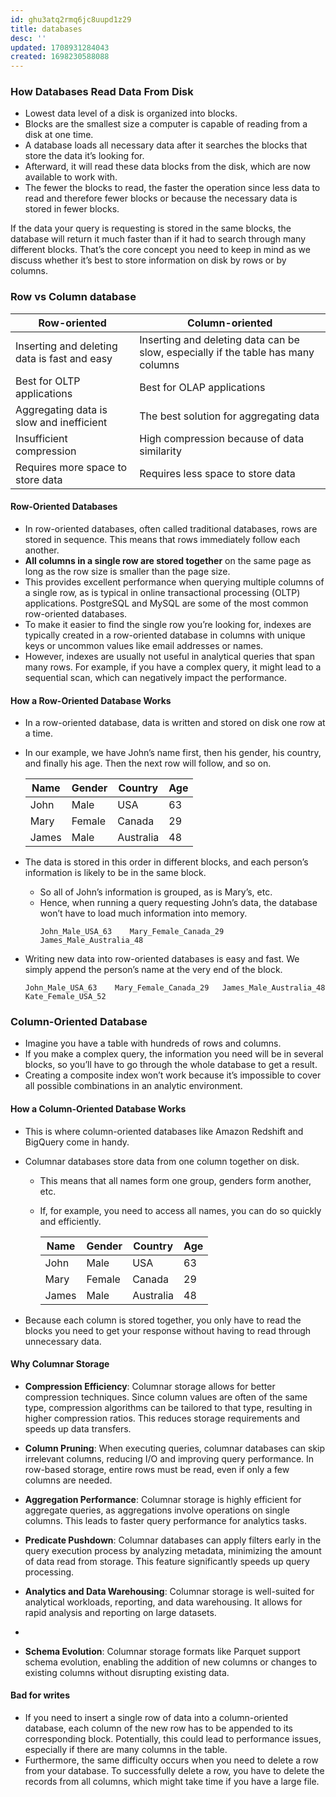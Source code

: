 ```yaml
---
id: ghu3atq2rmq6jc8uupd1z29
title: databases
desc: ''
updated: 1708931284043
created: 1698230588088
---
```


### How Databases Read Data From Disk

-   Lowest data level of a disk is organized into blocks.
-   Blocks are the smallest size a computer is capable of reading from a disk at one time.
-   A database loads all necessary data after it searches the blocks that store the data it’s looking for.
-   Afterward, it will read these data blocks from the disk, which are now available to work with.
-   The fewer the blocks to read, the faster the operation since less data to read and therefore fewer blocks or because the necessary data is stored in fewer blocks.

If the data your query is requesting is stored in the same blocks, the database will return it much faster than if it had to search through many different blocks. That’s the core concept you need to keep in mind as we discuss whether it’s best to store information on disk by rows or by columns.

### Row vs Column database

| Row-oriented                                 | Column-oriented                                         |
| -------------------------------------------- | --------------------------------------------------------| 
| Inserting and deleting data is fast and easy | Inserting and deleting data can be slow, especially if the table has many columns |
| Best for OLTP applications                   | Best for OLAP applications                              |
| Aggregating data is slow and inefficient     | The best solution for aggregating data                  |
| Insufficient compression                     | High compression because of data similarity             |
| Requires more space to store data            | Requires less space to store data                       |

#### Row-Oriented Databases

-   In row-oriented databases, often called traditional databases, rows are stored in sequence. This means that rows immediately follow each another.
-   **All columns in a single row are stored together** on the same page as long as the row size is smaller than the page size.
-   This provides excellent performance when querying multiple columns of a single row, as is typical in online transactional processing (OLTP) applications. PostgreSQL and MySQL are some of the most common row-oriented databases.
-   To make it easier to find the single row you’re looking for, indexes are typically created in a row-oriented database in columns with unique keys or uncommon values like email addresses or names.
-   However, indexes are usually not useful in analytical queries that span many rows. For example, if you have a complex query, it might lead to a sequential scan, which can negatively impact the performance.

#### How a Row-Oriented Database Works

-   In a row-oriented database, data is written and stored on disk one row at a time.
-   In our example, we have John’s name first, then his gender, his country, and finally his age. Then the next row will follow, and so on.

    | Name  | Gender | Country   | Age |
    | ----- | ------ | --------- | --- |
    | John  | Male   | USA       | 63  |
    | Mary  | Female | Canada    | 29  |
    | James | Male   | Australia | 48  |

-   The data is stored in this order in different blocks, and each person’s information is likely to be in the same block.

    -   So all of John’s information is grouped, as is Mary’s, etc.
    -   Hence, when running a query requesting John’s data, the database won’t have to load much information into memory.
        ```raw
        John_Male_USA_63	Mary_Female_Canada_29	James_Male_Australia_48
        ```

-   Writing new data into row-oriented databases is easy and fast. We simply append the person’s name at the very end of the block.
    ```raw
    John_Male_USA_63	Mary_Female_Canada_29	James_Male_Australia_48	Kate_Female_USA_52
    ```

### Column-Oriented Database

-   Imagine you have a table with hundreds of rows and columns.
-   If you make a complex query, the information you need will be in several blocks, so you’ll have to go through the whole database to get a result.
-   Creating a composite index won’t work because it’s impossible to cover all possible combinations in an analytic environment.

#### How a Column-Oriented Database Works

-   This is where column-oriented databases like Amazon Redshift and BigQuery come in handy.
-   Columnar databases store data from one column together on disk.

    -   This means that all names form one group, genders form another, etc.
    -   If, for example, you need to access all names, you can do so quickly and efficiently.

        | Name  | Gender | Country   | Age |
        | ----- | ------ | --------- | --- |
        | John  | Male   | USA       | 63  |
        | Mary  | Female | Canada    | 29  |
        | James | Male   | Australia | 48  |

-   Because each column is stored together, you only have to read the blocks you need to get your response without having to read through unnecessary data.

#### Why Columnar Storage

-   **Compression Efficiency**: Columnar storage allows for better compression techniques. Since column values are often of the same type, compression algorithms can be tailored to that type, resulting in higher compression ratios. This reduces storage requirements and speeds up data transfers.
-   **Column Pruning**: When executing queries, columnar databases can skip irrelevant columns, reducing I/O and improving query performance. In row-based storage, entire rows must be read, even if only a few columns are needed.
-   **Aggregation Performance**: Columnar storage is highly efficient for aggregate queries, as aggregations involve operations on single columns. This leads to faster query performance for analytics tasks.
-   **Predicate Pushdown**: Columnar databases can apply filters early in the query execution process by analyzing metadata, minimizing the amount of data read from storage. This feature significantly speeds up query processing.
-   **Analytics and Data Warehousing**: Columnar storage is well-suited for analytical workloads, reporting, and data warehousing. It allows for rapid analysis and reporting on large datasets.
-   

-   **Schema Evolution**: Columnar storage formats like Parquet support schema evolution, enabling the addition of new columns or changes to existing columns without disrupting existing data.

#### Bad for writes

-   If you need to insert a single row of data into a column-oriented database, each column of the new row has to be appended to its corresponding block. Potentially, this could lead to performance issues, especially if there are many columns in the table.
-   Furthermore, the same difficulty occurs when you need to delete a row from your database. To successfully delete a row, you have to delete the records from all columns, which might take time if you have a large file.
